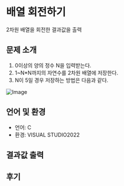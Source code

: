 # **배열 회전하기**
2차원 배열을 회전한 결과값을 출력


## 문제 소개
1. 0이상의 양의 정수 N을 입력받는다.
2. 1~N*N까지의 자연수를 2차원 배열에 저장한다.
3. N이 5일 경우 저장하는 방법은 다음과 같다.


![Image](https://github.com/user-attachments/assets/fc0bc24f-e222-4501-9105-f2248934a634)


## 언어 및 환경
- 언어: C
- 환경: VISUAL STUDIO2022


## 결과값 출력



## 후기
